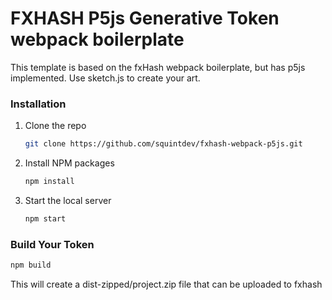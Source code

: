 FXHASH P5js Generative Token webpack boilerplate
================

This template is based on the fxHash webpack boilerplate, but has p5js implemented. Use sketch.js to create your art.

### Installation

1. Clone the repo
   ```sh
   git clone https://github.com/squintdev/fxhash-webpack-p5js.git
   ```
2. Install NPM packages
   ```sh
   npm install
   ```
3. Start the local server
   ```sh
   npm start
   ```

### Build Your Token
```sh
npm build
```

This will create a dist-zipped/project.zip file that can be uploaded to fxhash